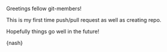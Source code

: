Greetings fellow git-members!

This is my first time push/pull request as well as creating repo.

Hopefully things go well in the future!

{nash}
